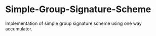 # Simple-Group-Signature-Scheme
Implementation of simple group signature scheme using one way accumulator.
